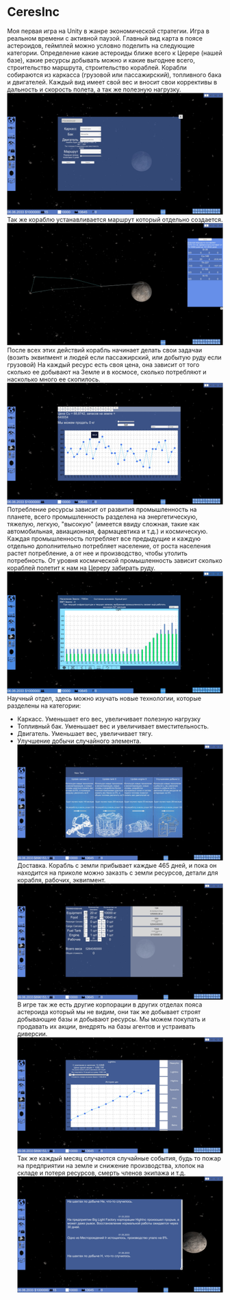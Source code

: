 # CeresInc
Моя первая игра на Unity в жанре экономической стратегии. Игра в реальном времени с активной паузой. Главный вид карта в поясе астероидов, геймплей можно условно поделить на следующие категории. Определение какие астероиды ближе всего к Церере (нашей базе), какие ресурсы добывать можно и какие выгоднее всего, строительство маршрута, строительство кораблей. Корабли собираются из каркасса (грузовой или пассажирский), топливного бака и двигателей. Каждый вид имеет свой вес и вносит свои коррективы в дальность и скорость полета, а так же полезную нагрузку. 
![Image text](Img/buildship.jpg)
Так же кораблю устанавливается маршрут который отдельно создается.
![Image text](Img/routes.jpg)
После всех этих действий корабль начинает делать свои задачаи (возить эквипмент и людей если пассажирский, или добытую руду если грузовой) 
На каждый ресурс есть своя цена, она зависит от того сколько ее добывают на Земле и в космосе, сколько потребляют и насколько много ее скопилось. 
![Image text](Img/price.jpg)
Потребление ресурсы зависит от развития промышленность на планете, всего промышленность разделена на энергетическую, тяжелую, легкую, "высокую" (имеется ввиду сложная, такие как автомобильная, авиационная, фармацевтика и т.д.) и космическую. Каждая промышленность потребляет все предыдущие и каждую отдельно дополнительно потребляет население, от роста населения растет потребление, а от нее и производство, чтобы утолить потребность. От уровня космической промышленность зависит сколько кораблей полетит к нам на Цереру забирать руду.
![Image text](Img/industry.jpg)
Научный отдел, здесь можно изучать новые технологии, которые разделены на категории: 
- Каркасс. Уменьшает его вес, увеличивает полезную нагрузку
- Топливный бак. Уменьшает вес и увеличивает вместительность.
- Двигатель. Уменьшает вес, увеличивает тягу.
- Улучшение добычи случайного элемента.
![Image text](Img/sciense.jpg)
Доставка. Корабль с земли прибывает каждые 465 дней, и пока он находится на приколе можно заказть с земли ресурсов, детали для корабля, рабочих, эквипмент.
![Image text](Img/delivery.jpg)
В игре так же есть другие корпорации в других отделах пояса астероида который мы не видим, они так же добывает строят добывающие базы и добывают ресурсы. Мы можем покупать и продавать их акции, внедрять на базы агентов и устраивать диверсии. 
![Image text](Img/akc.jpg)
Так же каждый месяц случаются случайные события, будь то пожар на предприятии на земле и снижение производства, хлопок на складе и потеря ресурсов, смерть членов экипажа и т.д.
![Image text](Img/news.jpg)
